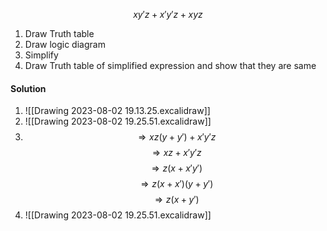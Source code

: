 $$xy'z + x'y'z + xyz$$
1) Draw Truth table
2) Draw logic diagram
3) Simplify
4) Draw Truth table of simplified expression and show that they are same
#### Solution
1) ![[Drawing 2023-08-02 19.13.25.excalidraw]]
2) ![[Drawing 2023-08-02 19.25.51.excalidraw]]
3) $$\Rightarrow xz(y+y')+x'y'z$$ $$\Rightarrow xz + x'y'z$$ $$\Rightarrow z(x+x'y')$$ $$\Rightarrow z(x+x')(y+y')$$ $$\Rightarrow z(x+y')$$
4) ![[Drawing 2023-08-02 19.25.51.excalidraw]]
